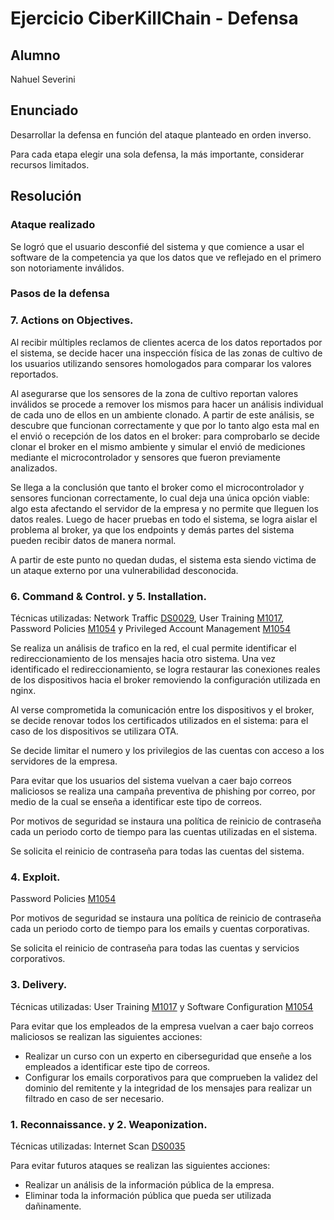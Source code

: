 # Ejercicio CiberKillChain - Defensa

## Alumno

Nahuel Severini

## Enunciado

Desarrollar la defensa en función del ataque planteado en orden inverso.

Para cada etapa elegir una sola defensa, la más importante, considerar recursos limitados.

## Resolución

### Ataque realizado

Se logró que el usuario desconfié del sistema y que comience a usar el software de la competencia ya que los datos que ve reflejado en el primero son notoriamente inválidos.

### Pasos de la defensa

### 7. Actions on Objectives.
Al recibir múltiples reclamos de clientes acerca de los datos reportados por el sistema, se decide hacer una inspección física de las zonas de cultivo de los usuarios utilizando sensores homologados para comparar los valores reportados.  

Al asegurarse que los sensores de la zona de cultivo reportan valores inválidos se procede a remover los mismos para hacer un análisis individual de cada uno de ellos en un ambiente clonado. A partir de este análisis, se descubre que funcionan correctamente y que por lo tanto algo esta mal en el envió o recepción de los datos en el broker: para comprobarlo se decide clonar el broker en el mismo ambiente y simular el envió de mediciones mediante el microcontrolador y sensores que fueron previamente analizados.

Se llega a la conclusión que tanto el broker como el microcontrolador y sensores funcionan correctamente, lo cual deja una única opción viable: algo esta afectando el servidor de la empresa y no permite que lleguen los datos reales. Luego de hacer pruebas en todo el sistema, se logra aislar el problema al broker, ya que los endpoints y demás partes del sistema pueden recibir datos de manera normal.

A partir de este punto no quedan dudas, el sistema esta siendo victima de un ataque externo por una vulnerabilidad desconocida.

### 6. Command & Control. y 5. Installation.
Técnicas utilizadas: Network Traffic [DS0029](https://attack.mitre.org/datasources/DS0029/), User Training [M1017](https://attack.mitre.org/mitigations/M1017/), Password Policies [M1054](https://attack.mitre.org/mitigations/M1027/) y Privileged Account Management [M1054](https://attack.mitre.org/mitigations/M1026/)

Se realiza un análisis de trafico en la red, el cual permite identificar el redireccionamiento de los mensajes hacia otro sistema. Una vez identificado el redireccionamiento, se logra restaurar las conexiones reales de los dispositivos hacia el broker removiendo la configuración utilizada en nginx.

Al verse comprometida la comunicación entre los dispositivos y el broker, se decide renovar todos los certificados utilizados en el sistema: para el caso de los dispositivos se utilizara OTA.

Se decide limitar el numero y los privilegios de las cuentas con acceso a los servidores de la empresa.

Para evitar que los usuarios del sistema vuelvan a caer bajo correos maliciosos se realiza una campaña preventiva de phishing por correo, por medio de la cual se enseña a identificar este tipo de correos.

Por motivos de seguridad se instaura una política de reinicio de contraseña cada un periodo corto de tiempo para las cuentas utilizadas en el sistema.

Se solicita el reinicio de contraseña para todas las cuentas del sistema.

### 4. Exploit.
Password Policies [M1054](https://attack.mitre.org/mitigations/M1027/)

Por motivos de seguridad se instaura una política de reinicio de contraseña cada un periodo corto de tiempo para los emails y cuentas corporativas.

Se solicita el reinicio de contraseña para todas las cuentas y servicios corporativos.

### 3. Delivery.
Técnicas utilizadas: User Training [M1017](https://attack.mitre.org/mitigations/M1017/) y Software Configuration [M1054](https://attack.mitre.org/mitigations/M1054/)

Para evitar que los empleados de la empresa vuelvan a caer bajo correos maliciosos se realizan las siguientes acciones:
- Realizar un curso con un experto en ciberseguridad que enseñe a los empleados a identificar este tipo de correos.
- Configurar los emails corporativos para que comprueben la validez del dominio del remitente y la integridad de los mensajes para realizar un filtrado en caso de ser necesario. 

### 1. Reconnaissance. y 2. Weaponization.
Técnicas utilizadas: Internet Scan [DS0035](https://attack.mitre.org/datasources/DS0035/)

Para evitar futuros ataques se realizan las siguientes acciones:
- Realizar un análisis de la información pública de la empresa.
- Eliminar toda la información pública que pueda ser utilizada dañinamente.
